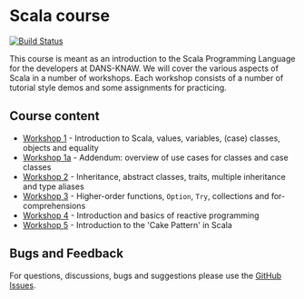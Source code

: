 Scala course
============

[![Build Status](https://travis-ci.org/DANS-KNAW/course-scala.png?branch=master)](https://travis-ci.org/DANS-KNAW/course-scala)

This course is meant as an introduction to the Scala Programming Language for the developers at DANS-KNAW. 
We will cover the various aspects of Scala in a number of workshops. Each workshop consists of a number of 
tutorial style demos and some assignments for practicing.


Course content
--------------
* [Workshop 1](src/main/scala/workshop1) - Introduction to Scala, values, variables, (case) classes, objects and equality
* [Workshop 1a](src/main/scala/workshop1a) - Addendum: overview of use cases for classes and case classes
* [Workshop 2](src/main/scala/workshop2) - Inheritance, abstract classes, traits, multiple inheritance and type aliases
* [Workshop 3](src/main/scala/workshop3) - Higher-order functions, `Option`, `Try`, collections and for-comprehensions
* [Workshop 4](src/main/scala/workshop4) - Introduction and basics of reactive programming
* [Workshop 5](src/main/scala/workshop5) - Introduction to the 'Cake Pattern' in Scala


Bugs and Feedback
-----------------
For questions, discussions, bugs and suggestions please use the [GitHub Issues](issues).
